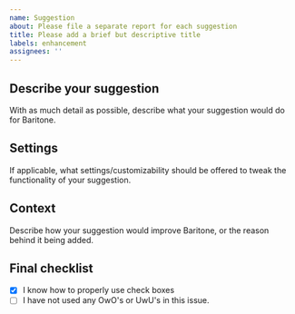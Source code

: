 ```yaml
---
name: Suggestion
about: Please file a separate report for each suggestion
title: Please add a brief but descriptive title
labels: enhancement
assignees: ''
---
```


## Describe your suggestion
With as much detail as possible, describe what your suggestion would do for Baritone.

## Settings
If applicable, what settings/customizability should be offered to tweak the functionality of your suggestion.

## Context
Describe how your suggestion would improve Baritone, or the reason behind it being added.

## Final checklist
- [x] I know how to properly use check boxes
- [ ] I have not used any OwO's or UwU's in this issue.
